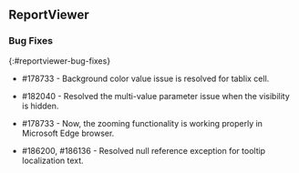 ## ReportViewer

### Bug Fixes    
{:#reportviewer-bug-fixes}

* \#178733 - Background color value issue is resolved for tablix cell.

* \#182040 - Resolved the multi-value parameter issue when the visibility is hidden.

* \#178733 - Now, the zooming functionality is working properly in Microsoft Edge browser.

* \#186200, #186136 - Resolved null reference exception for tooltip localization text.
